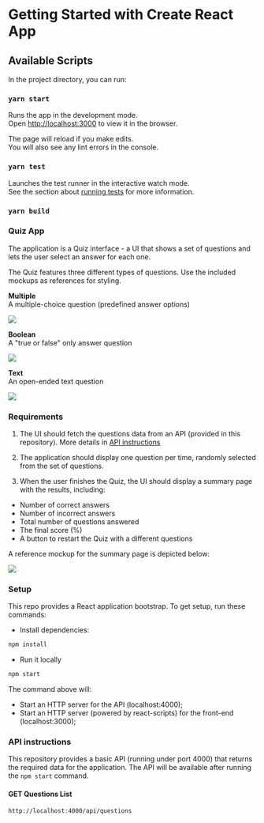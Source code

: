 # Getting Started with Create React App
## Available Scripts

In the project directory, you can run:

### `yarn start`

Runs the app in the development mode.\
Open [http://localhost:3000](http://localhost:3000) to view it in the browser.

The page will reload if you make edits.\
You will also see any lint errors in the console.

### `yarn test`

Launches the test runner in the interactive watch mode.\
See the section about [running tests](https://facebook.github.io/create-react-app/docs/running-tests) for more information.

### `yarn build`

### Quiz App

The application is a Quiz interface - a UI that shows a set of questions and lets the user select an answer for each one.

The Quiz features three different types of questions. Use the included mockups as references for styling.

**Multiple**   
A multiple-choice question (predefined answer options)

![](./mockups/multiple.png)


**Boolean**   
A "true or false" only answer question

![](./mockups/boolean.png)

**Text**   
An open-ended text question

![](./mockups/text.png)

### Requirements

1. The UI should fetch the questions data from an API (provided in this repository). More details in [API instructions](#api-instructions)

2. The application should display one question per time, randomly selected from the set of questions.  
   
3. When the user finishes the Quiz, the UI should display a summary page with the results, including:

- Number of correct answers
- Number of incorrect answers
- Total number of questions answered
- The final score (%)
- A button to restart the Quiz with a different questions

A reference mockup for the summary page is depicted below:

![](./mockups/summary.png)

### Setup

This repo provides a React application bootstrap. To get setup, run these commands:
 
- Install dependencies:

```sh
npm install
```

- Run it locally

```sh
npm start
```

The command above will:

- Start an HTTP server for the API (localhost:4000);
- Start an HTTP server (powered by react-scripts) for the front-end (localhost:3000);

### API instructions

This repository provides a basic API (running under port 4000) that returns the required data for the application.
The API will be available after running the `npm start` command.  

#### GET Questions List

`http://localhost:4000/api/questions`

